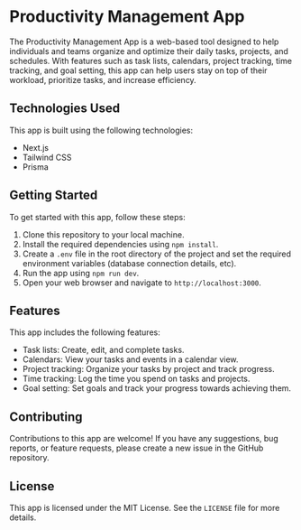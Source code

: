 # Productivity Management App

The Productivity Management App is a web-based tool designed to help individuals and teams organize and optimize their daily tasks, projects, and schedules. With features such as task lists, calendars, project tracking, time tracking, and goal setting, this app can help users stay on top of their workload, prioritize tasks, and increase efficiency.

## Technologies Used

This app is built using the following technologies:

- Next.js
- Tailwind CSS
- Prisma

## Getting Started

To get started with this app, follow these steps:

1. Clone this repository to your local machine.
2. Install the required dependencies using `npm install`.
3. Create a `.env` file in the root directory of the project and set the required environment variables (database connection details, etc).
4. Run the app using `npm run dev`.
5. Open your web browser and navigate to `http://localhost:3000`.

## Features

This app includes the following features:

- Task lists: Create, edit, and complete tasks.
- Calendars: View your tasks and events in a calendar view.
- Project tracking: Organize your tasks by project and track progress.
- Time tracking: Log the time you spend on tasks and projects.
- Goal setting: Set goals and track your progress towards achieving them.

## Contributing

Contributions to this app are welcome! If you have any suggestions, bug reports, or feature requests, please create a new issue in the GitHub repository.

## License

This app is licensed under the MIT License. See the `LICENSE` file for more details.


